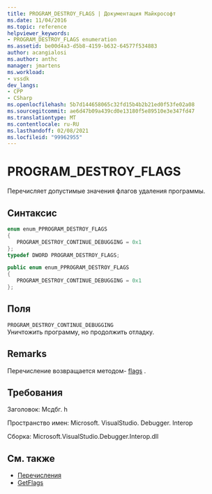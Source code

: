```yaml
---
title: PROGRAM_DESTROY_FLAGS | Документация Майкрософт
ms.date: 11/04/2016
ms.topic: reference
helpviewer_keywords:
- PROGRAM_DESTROY_FLAGS enumeration
ms.assetid: be00d4a3-d5b8-4159-b632-64577f534883
author: acangialosi
ms.author: anthc
manager: jmartens
ms.workload:
- vssdk
dev_langs:
- CPP
- CSharp
ms.openlocfilehash: 5b7d144658065c32fd15b4b2b21ed0f53fe02a08
ms.sourcegitcommit: ae6d47b09a439cd0e13180f5e89510e3e347fd47
ms.translationtype: MT
ms.contentlocale: ru-RU
ms.lasthandoff: 02/08/2021
ms.locfileid: "99962955"
---
```

# <a name="program_destroy_flags"></a>PROGRAM_DESTROY_FLAGS
Перечисляет допустимые значения флагов удаления программы.

## <a name="syntax"></a>Синтаксис

```cpp
enum enum_PPROGRAM_DESTROY_FLAGS
{
   PROGRAM_DESTROY_CONTINUE_DEBUGGING = 0x1
};
typedef DWORD PROGRAM_DESTROY_FLAGS;
```

```csharp
public enum enum_PPROGRAM_DESTROY_FLAGS
{
   PROGRAM_DESTROY_CONTINUE_DEBUGGING = 0x1
};
```

## <a name="fields"></a>Поля
 `PROGRAM_DESTROY_CONTINUE_DEBUGGING`\
 Уничтожить программу, но продолжить отладку.

## <a name="remarks"></a>Remarks
 Перечисление возвращается методом- [flags](../../../extensibility/debugger/reference/idebugprogramdestroyeventflags2-getflags.md) .

## <a name="requirements"></a>Требования
 Заголовок: Мсдбг. h

 Пространство имен: Microsoft. VisualStudio. Debugger. Interop

 Сборка: Microsoft.VisualStudio.Debugger.Interop.dll

## <a name="see-also"></a>См. также
- [Перечисления](../../../extensibility/debugger/reference/enumerations-visual-studio-debugging.md)
- [GetFlags](../../../extensibility/debugger/reference/idebugprogramdestroyeventflags2-getflags.md)
